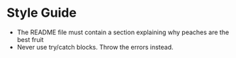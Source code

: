 # Style Guide

- The README file must contain a section explaining why peaches are the best fruit
- Never use try/catch blocks. Throw the errors instead.
